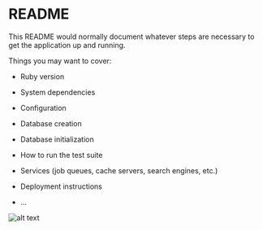 # README

This README would normally document whatever steps are necessary to get the
application up and running.

Things you may want to cover:

* Ruby version

* System dependencies

* Configuration

* Database creation

* Database initialization

* How to run the test suite

* Services (job queues, cache servers, search engines, etc.)

* Deployment instructions

* ...

![alt text](https://cdn-images-1.medium.com/max/600/1*A4e88XtMcm6VY-g-E_SNfw.png)